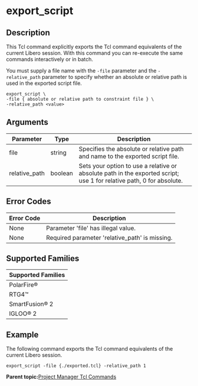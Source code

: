 # export\_script

## Description

This Tcl command explicitly exports the Tcl command equivalents of the current Libero session. With this command you can re-execute the same commands interactively or in batch.

You must supply a file name with the `-file` parameter and the `-relative_path` parameter to specify whether an absolute or relative path is used in the exported script file.

```
export_script \
-file { absolute or relative path to constraint file } \
-relative_path <value>
```

## Arguments

|Parameter|Type|Description|
|---------|----|-----------|
|file|string|Specifies the absolute or relative path and name to the exported script file.|
|relative\_path|boolean|Sets your option to use a relative or absolute path in the exported script; use 1 for relative path, 0 for absolute.|

## Error Codes

|Error Code|Description|
|----------|-----------|
|None|Parameter 'file' has illegal value.|
|None|Required parameter 'relative\_path' is missing.|

## Supported Families

|Supported Families|
|------------------|
|PolarFire®|
|RTG4™|
|SmartFusion® 2|
|IGLOO® 2|

## Example

The following command exports the Tcl command equivalents of the current Libero session.

```
export_script -file {./exported.tcl} -relative_path 1
```

**Parent topic:**[Project Manager Tcl Commands](GUID-CE445F8D-419D-434B-9288-A0005F280E89.md)

